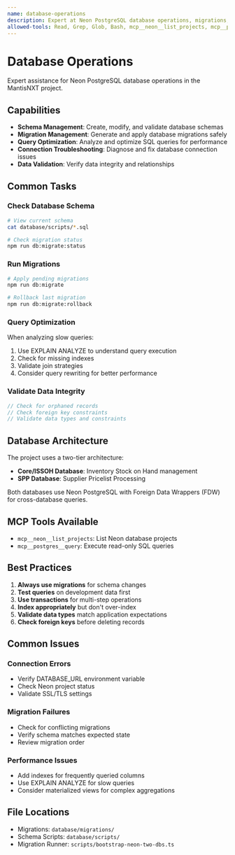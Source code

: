 ```yaml
---
name: database-operations
description: Expert at Neon PostgreSQL database operations, migrations, schema validation, and query optimization. Use when working with database schemas, migrations, SQL queries, Neon connections, or diagnosing database issues.
allowed-tools: Read, Grep, Glob, Bash, mcp__neon__list_projects, mcp__postgres__query
---
```


# Database Operations

Expert assistance for Neon PostgreSQL database operations in the MantisNXT project.

## Capabilities

- **Schema Management**: Create, modify, and validate database schemas
- **Migration Management**: Generate and apply database migrations safely
- **Query Optimization**: Analyze and optimize SQL queries for performance
- **Connection Troubleshooting**: Diagnose and fix database connection issues
- **Data Validation**: Verify data integrity and relationships

## Common Tasks

### Check Database Schema

```bash
# View current schema
cat database/scripts/*.sql

# Check migration status
npm run db:migrate:status
```

### Run Migrations

```bash
# Apply pending migrations
npm run db:migrate

# Rollback last migration
npm run db:migrate:rollback
```

### Query Optimization

When analyzing slow queries:
1. Use EXPLAIN ANALYZE to understand query execution
2. Check for missing indexes
3. Validate join strategies
4. Consider query rewriting for better performance

### Validate Data Integrity

```typescript
// Check for orphaned records
// Check foreign key constraints
// Validate data types and constraints
```

## Database Architecture

The project uses a two-tier architecture:
- **Core/ISSOH Database**: Inventory Stock on Hand management
- **SPP Database**: Supplier Pricelist Processing

Both databases use Neon PostgreSQL with Foreign Data Wrappers (FDW) for cross-database queries.

## MCP Tools Available

- `mcp__neon__list_projects`: List Neon database projects
- `mcp__postgres__query`: Execute read-only SQL queries

## Best Practices

1. **Always use migrations** for schema changes
2. **Test queries** on development data first
3. **Use transactions** for multi-step operations
4. **Index appropriately** but don't over-index
5. **Validate data types** match application expectations
6. **Check foreign keys** before deleting records

## Common Issues

### Connection Errors
- Verify DATABASE_URL environment variable
- Check Neon project status
- Validate SSL/TLS settings

### Migration Failures
- Check for conflicting migrations
- Verify schema matches expected state
- Review migration order

### Performance Issues
- Add indexes for frequently queried columns
- Use EXPLAIN ANALYZE for slow queries
- Consider materialized views for complex aggregations

## File Locations

- Migrations: `database/migrations/`
- Schema Scripts: `database/scripts/`
- Migration Runner: `scripts/bootstrap-neon-two-dbs.ts`
